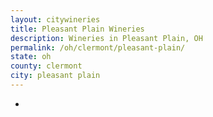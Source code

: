 ```yaml
---
layout: citywineries
title: Pleasant Plain Wineries
description: Wineries in Pleasant Plain, OH
permalink: /oh/clermont/pleasant-plain/
state: oh
county: clermont
city: pleasant plain
---
```

-
